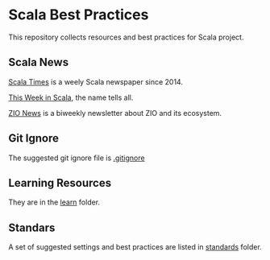 # Scala Best Practices

This repository collects resources and best practices for Scala project.

## Scala News

[Scala Times](https://scalatimes.com/) is a weely Scala newspaper since 2014.

[This Week in Scala](https://medium.com/disney-streaming/tagged/thisweekinscala), the name tells all.

[ZIO News](https://www.getrevue.co/profile/zio/) is a biweekly newsletter about ZIO and its ecosystem.

## Git Ignore

The suggested git ignore file is [.gitignore](./.gitignore)

## Learning Resources

They are in the [learn](./learn) folder.

## Standars

A set of suggested settings and best practices are listed in [standards](./standards) folder.
